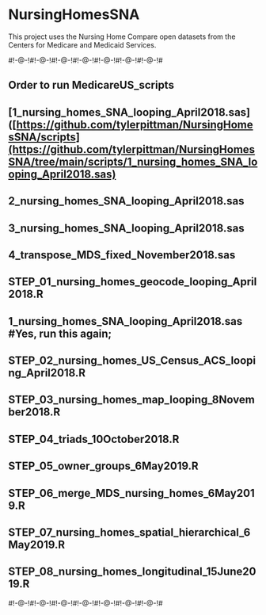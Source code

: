 # NursingHomesSNA

This project uses the Nursing Home Compare open datasets from the Centers for Medicare and Medicaid Services.

#!-@-!#!-@-!#!-@-!#!-@-!#!-@-!#!-@-!#!-@-!#
## Order to run MedicareUS_scripts ##
## [1_nursing_homes_SNA_looping_April2018.sas]([https://github.com/tylerpittman/NursingHomesSNA/scripts](https://github.com/tylerpittman/NursingHomesSNA/tree/main/scripts/1_nursing_homes_SNA_looping_April2018.sas)
## 2_nursing_homes_SNA_looping_April2018.sas
## 3_nursing_homes_SNA_looping_April2018.sas
## 4_transpose_MDS_fixed_November2018.sas
## STEP_01_nursing_homes_geocode_looping_April2018.R
## 1_nursing_homes_SNA_looping_April2018.sas #Yes, run this again;
## STEP_02_nursing_homes_US_Census_ACS_looping_April2018.R
## STEP_03_nursing_homes_map_looping_8November2018.R
## STEP_04_triads_10October2018.R
## STEP_05_owner_groups_6May2019.R
## STEP_06_merge_MDS_nursing_homes_6May2019.R
## STEP_07_nursing_homes_spatial_hierarchical_6May2019.R
## STEP_08_nursing_homes_longitudinal_15June2019.R
#!-@-!#!-@-!#!-@-!#!-@-!#!-@-!#!-@-!#!-@-!#
